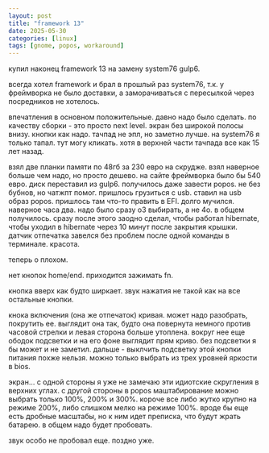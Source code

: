 ```yaml
---
layout: post
title: "framework 13"
date: 2025-05-30
categories: [linux]
tags: [gnome, popos, workaround]
---
```


купил наконец framework 13 на замену system76 gulp6.

всегда хотел framework и брал в прошлый раз system76, т.к. у фреймворка не было доставки, а заморачиваться с пересылкой через посредников не хотелось.

впечатления в основном положительные. давно надо было сделать. по качеству сборки - это просто next level. экран без широкой полосы внизу. кнопки как надо. тачпад не эпл, но заметно лучше. на system76 я только тапал. тут могу кликать. хотя в верхней части тачпада все как 15 лет назад.

взял две планки памяти по 48гб за 230 евро на скрудже. взял наверное больше чем надо, но просто дешево. на сайте фреймворка было бы 540 евро. диск переставил из gulp6. получилось даже завести popos. не без бубнов, но чатжпт помог. пришлось грузиться с usb. ставил на usb образ popos. пришлось там что-то править в EFI. долго мучился. наверное часа два. надо было сразу o3 выбирать, а не 4о. в общем получилось. сразу после этого заодно сделал, чтобы работал hibernate, чтобы уходил в hibernate через 10 минут после закрытия крышки. датчик отпечатка завелся без проблем после одной команды в терминале. красота.

теперь о плохом. 

нет кнопок home/end. приходится зажимать fn. 

кнопка вверх как будто ширкает. звук нажатия не такой как на все остальные кнопки. 

кнока включения (она же отпечаток) кривая.  может надо разобрать, покрутить ее. выглядит она так, будто она повернута немного против часовой стрелки и левая сторона больше утоплена. вокруг нее еще ободок подсветки и на его фоне выглядит прям криво. без подсветки я бы может и не заметил. дальше - выклчить подсветку этой кнопки питания похже нельзя. можно только выбрать из трех уровней яркости в bios.

экран... с одной стороны я уже не замечаю эти идиотские скругления в верхних углах. с другой стороны в popos маштабирование можно выбрать только 100%, 200% и 300%. короче все либо жутко крупно на режиме 200%, либо слишком мелко на режиме 100%. вроде бы еще есть дробные масштабы, но к ним идет преписка, что будут жрать батарею. в общем надо будет пробовать.

звук особо не пробовал еще. поздно уже.